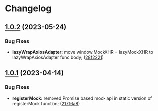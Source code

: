 # Changelog

## [1.0.2](https://github.com/exness/mock-xhr-request/compare/v1.0.1...v1.0.2) (2023-05-24)


### Bug Fixes

* **lazyWrapAxiosAdapter:** move window.MockXHR = lazyMockXHR to lazyWrapAxiosAdapter func body; ([28f2221](https://github.com/exness/mock-xhr-request/commit/28f2221ae3d616d9f255bf5ff5310bdbed5f1157))


## [1.0.1](https://github.com/exness/mock-xhr-request/compare/v1.0.0...v1.0.1) (2023-04-14)


### Bug Fixes

* **registerMock:** removed Promise based mock api in static version of registerMock function; ([21716a8](https://github.com/exness/mock-xhr-request/commit/21716a8aa7dfeb7bcd69918228f3edc081bfe64f))
